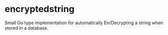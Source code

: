 # encryptedstring
Small Go type implementation for automatically En/Decrypting a string when stored in a database.
